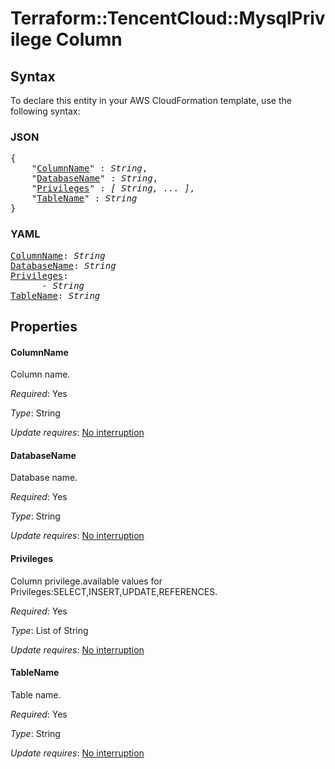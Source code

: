 # Terraform::TencentCloud::MysqlPrivilege Column

## Syntax

To declare this entity in your AWS CloudFormation template, use the following syntax:

### JSON

<pre>
{
    "<a href="#columnname" title="ColumnName">ColumnName</a>" : <i>String</i>,
    "<a href="#databasename" title="DatabaseName">DatabaseName</a>" : <i>String</i>,
    "<a href="#privileges" title="Privileges">Privileges</a>" : <i>[ String, ... ]</i>,
    "<a href="#tablename" title="TableName">TableName</a>" : <i>String</i>
}
</pre>

### YAML

<pre>
<a href="#columnname" title="ColumnName">ColumnName</a>: <i>String</i>
<a href="#databasename" title="DatabaseName">DatabaseName</a>: <i>String</i>
<a href="#privileges" title="Privileges">Privileges</a>: <i>
      - String</i>
<a href="#tablename" title="TableName">TableName</a>: <i>String</i>
</pre>

## Properties

#### ColumnName

Column name.

_Required_: Yes

_Type_: String

_Update requires_: [No interruption](https://docs.aws.amazon.com/AWSCloudFormation/latest/UserGuide/using-cfn-updating-stacks-update-behaviors.html#update-no-interrupt)

#### DatabaseName

Database name.

_Required_: Yes

_Type_: String

_Update requires_: [No interruption](https://docs.aws.amazon.com/AWSCloudFormation/latest/UserGuide/using-cfn-updating-stacks-update-behaviors.html#update-no-interrupt)

#### Privileges

Column privilege.available values for Privileges:SELECT,INSERT,UPDATE,REFERENCES.

_Required_: Yes

_Type_: List of String

_Update requires_: [No interruption](https://docs.aws.amazon.com/AWSCloudFormation/latest/UserGuide/using-cfn-updating-stacks-update-behaviors.html#update-no-interrupt)

#### TableName

Table name.

_Required_: Yes

_Type_: String

_Update requires_: [No interruption](https://docs.aws.amazon.com/AWSCloudFormation/latest/UserGuide/using-cfn-updating-stacks-update-behaviors.html#update-no-interrupt)

